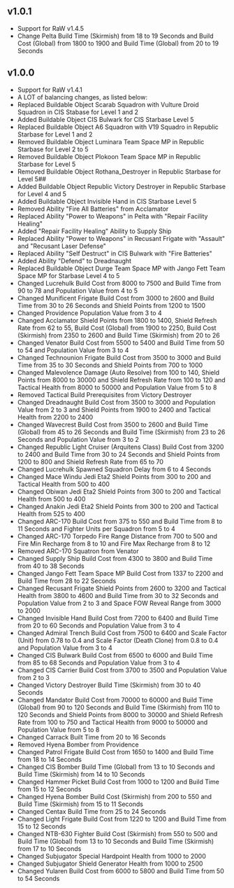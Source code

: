 ## v1.0.1

- Support for RaW v1.4.5
- Change Pelta Build Time (Skirmish) from 18 to 19 Seconds and Build Cost (Global) from 1800 to 1900 and Build Time (Global) from 20 to 19 Seconds

## v1.0.0

- Support for RaW v1.4.1
- A LOT of balancing changes, as listed below:
- Replaced Buildable Object Scarab Squadron with Vulture Droid Squadron in CIS Stabase for Level 1 and 2
- Added Buildable Object CIS Bulwark for CIS Starbase Level 5
- Replaced Buildable Object A6 Squadron with V19 Squadro in Republic Starbase for Level 1 and 2
- Removed Buildable Object Luminara Team Space MP in Republic Starbase for Level 2 to 5
- Removed Buildable Object Plokoon Team Space MP in Republic Starbase for Level 5
- Removed Buildable Object Rothana_Destroyer in Republic Starbase for Level 5##
- Added Buildable Object Republic Victory Destroyer in Republic Starbase for Level 4 and 5
- Added Buildable Object Invisible Hand in CIS Starbase Level 5
- Removed Ability "Fire All Batteries" from Acclamator
- Replaced Ability "Power to Weapons" in Pelta  with "Repair Facility Healing"
- Added "Repair Facility Healing" Ability to Supply Ship
- Replaced Ability "Power to Weapons" in Recusant Frigate with "Assault" and "Recusant Laser Defense"
- Replaced Ability "Self Destruct" in CIS Bulwark with "Fire Batteries"
- Added Ability "Defend" to Dreadnaught
- Replaced Buildable Object Durge Team Space MP with Jango Fett Team Space MP for Starbase Level 4 to 5
- Changed Lucrehulk Build Cost from 8000 to 7500 and Build Time from 90 to 78 and Population Value from 4 to 5
- Changed Munificent Frigate Build Cost from 3000 to 2600 and Build Time from 30 to 26 Seconds and Shield Points from 1200 to 1500
- Changed Providence Population Value from 3 to 4
- Changed Acclamator Shield Points from 1800 to 1400, Shield Refresh Rate from 62 to 55, Build Cost (Global) from 1900 to 2250, Build Cost (Skirmish) from 2350 to 2600 and Build Time (Skirmish) from 20 to 26
- Changed Venator Build Cost from 5500 to 5400 and Build Time from 50 to 54 and Population Value from 3 to 4
- Changed Technounion Frigate Build Cost from 3500 to 3000 and Build Time from 35 to 30 Seconds and Shield Points from 700 to 1000
- Changed Malevolence Damage (Auto Resolve) from 100 to 140, Shield Points from 8000 to 30000 and Shield Refresh Rate from 100 to 120 and Tactical Health from 8000 to 50000 and Population Value from 5 to 8
- Removed Tactical Build Prerequisites from Victory Destroyer
- Changed Dreadnaught Build Cost from 3500 to 3000 and Population Value from 2 to 3 and Shield Points from 1900 to 2400 and Tactical Health from 2200 to 2400
- Changed Wavecrest Build Cost from 3500 to 2600 and Build Time (Global) from 45 to 26 Seconds and Build Time (Skirmish) from 23 to 26 Seconds and Population Value from 3 to 2
- Changed Republic Light Cruiser (Arquitens Class) Build Cost from 3200 to 2400 and Build Time from 30 to 24 Seconds and Shield Points from 1200 to 800 and Shield Refresh Rate from 65 to 70
- Changed Lucrehulk Spawned Squadron Delay from 6 to 4 Seconds
- Changed Mace Windu Jedi Eta2 Shield Points from 300 to 200 and Tactical Health from 500 to 400
- Changed Obiwan Jedi Eta2 Shield Points from 300 to 200 and Tactical Health from 500 to 400
- Changed Anakin Jedi Eta2 Shield Points from 300 to 200 and Tactical Health from 525 to 400
- Changed ARC-170 Build Cost from 375 to 550 and Build Time from 8 to 11 Seconds and Fighter Units per Squadron from 5 to 4
- Changed ARC-170 Torpedo Fire Range Distance from 700 to 500 and Fire Min Recharge from 8 to 10 and Fire Max Recharge from 8 to 12
- Removed ARC-170 Squatron from Venator
- Changed Supply Ship Build Cost from 4300 to 3800 and Build Time from 40 to 38 Seconds
- Changed Jango Fett Team Space MP Build Cost from 1337 to 2200 and Build Time from 28 to 22 Seconds
- Changed Recusant Frigate Shield Points from 2600 to 3200 and Tactical Health from 3800 to 4600 and Build Time from 30 to 32 Seconds and Population Value from 2 to 3 and Space FOW Reveal Range from 3000 to 2000
- Changed Invisible Hand Build Cost from 7200 to 6400 and Build Time from 20 to 60 Seconds and Population Value from 3 to 4
- Changed Admiral Trench Build Cost from 7500 to 6400 and Scale Factor (Unit) from 0.78 to 0.4 and Scale Factor (Death Clone) from 0.8 to 0.4 and Population Value from 3 to 4
- Changed CIS Bulwark Build Cost from 6500 to 6000 and Build Time from 85 to 68 Seconds and Population Value from 3 to 4
- Changed CIS Carrier Build Cost from 3700 to 3500 and Population Value from 2 to 3
- Changed Victory Destroyer Build Time (Skirmish) from 30 to 40 Seconds
- Changed Mandator Build Cost from 70000 to 60000 and Build Time (Global) from 90 to 120 Seconds and Build Time (Skirmish) from 110 to 120 Seconds and Shield Points from 8000 to 30000 and Shield Refresh Rate from 100 to 750 and Tactical Health from 9000 to 50000 and Population Value from 5 to 8
- Changed Carrack Built Time from 20 to 16 Seconds
- Removed Hyena Bomber from Providence
- Changed Patrol Frigate Build Cost from 1650 to 1400 and Build Time from 18 to 14 Seconds
- Changed CIS Bomber Build Time (Global) from 13 to 10 Seconds and Build Time (Skirmish) from 14 to 10 Seconds
- Changed Hammer Picket Build Cost from 1000 to 1200 and Build Time from 15 to 12 Seconds
- Changed Hyena Bomber Build Cost (Skirmish) from 200 to 550 and Build Time (Skirmish) from 15 to 11 Seconds
- Changed Centax Build Time from 25 to 24 Seconds
- Changed Light Frigate Build Cost from 1220 to 1200 and Build Time from 15 to 12 Seconds
- Changed NTB-630 Fighter Build Cost (Skirmish) from 550 to 500 and Build Time (Global) from 13 to 10 Seconds and Build Time (Skirmish) from 17 to 10 Seconds
- Changed Subjugator Special Hardpoint Health from 1000 to 2000
- Changed Subjugator Shield Generator Health from 1000 to 2500
- Changed Yularen Build Cost from 6000 to 5800 and Build Time from 50 to 54 Seconds
